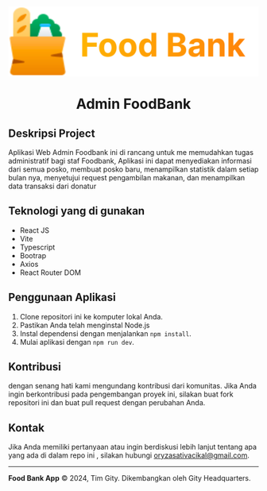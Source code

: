 <img align="center" src="./src/assets/sidebar-logo.svg"  width="100%" height= "140"  alt ="FoodBank">

<h1 align="center">Admin FoodBank</h1>

## Deskripsi Project
Aplikasi Web Admin Foodbank ini di rancang untuk me memudahkan tugas administratif bagi staf Foodbank, Aplikasi ini dapat menyediakan informasi dari semua posko, membuat posko baru, menampilkan statistik dalam setiap bulan nya, menyetujui request pengambilan makanan, dan menampilkan data transaksi dari donatur

## Teknologi yang di gunakan 
- React JS
- Vite
- Typescript
- Bootrap 
- Axios
- React Router DOM

## Penggunaan Aplikasi
1. Clone repositori ini ke komputer lokal Anda.
2. Pastikan Anda telah menginstal Node.js 
3. Instal dependensi dengan menjalankan `npm install`.
4. Mulai aplikasi dengan `npm run dev`.

## Kontribusi 
dengan senang hati kami mengundang kontribusi dari komunitas. Jika Anda ingin berkontribusi pada pengembangan proyek ini, silakan buat fork repositori ini dan buat pull request dengan perubahan Anda.

## Kontak

Jika Anda memiliki pertanyaan atau ingin berdiskusi lebih lanjut tentang apa yang ada di dalam repo ini , silakan hubungi oryzasativacikal@gmail.com.

---

**Food Bank App** © 2024, Tim Gity. Dikembangkan oleh Gity Headquarters.